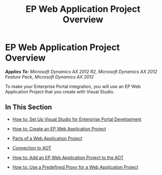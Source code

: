 ﻿---
title: EP Web Application Project Overview
TOCTitle: EP Web Application Project Overview
ms:assetid: 86c7235a-e91c-40e2-8ca7-33fdbe0aecff
ms:mtpsurl: https://msdn.microsoft.com/en-us/library/Gg862144(v=AX.60)
ms:contentKeyID: 35245477
ms.date: 11/07/2012
mtps_version: v=AX.60
---

# EP Web Application Project Overview 


_**Applies To:** Microsoft Dynamics AX 2012 R2, Microsoft Dynamics AX 2012 Feature Pack, Microsoft Dynamics AX 2012_

To make your Enterprise Portal integration, you will use an EP Web Application Project that you create with Visual Studio.

## In This Section

  - [How to: Set Up Visual Studio for Enterprise Portal Development](how-to-set-up-visual-studio-for-enterprise-portal-development.md)

  - [How to: Create an EP Web Application Project](how-to-create-an-ep-web-application-project.md)

  - [Parts of a Web Application Project](parts-of-a-web-application-project.md)

  - [Connection to AOT](connection-to-aot.md)

  - [How to: Add an EP Web Application Project to the AOT](how-to-add-an-ep-web-application-project-to-the-aot.md)

  - [How to: Use a Predefined Proxy for a Web Application Project](how-to-use-a-predefined-proxy-for-a-web-application-project.md)

